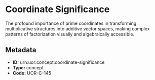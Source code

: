 # Coordinate Significance

The profound importance of prime coordinates in transforming multiplicative structures into additive vector spaces, making complex patterns of factorization visually and algebraically accessible.

## Metadata

- **ID:** urn:uor:concept:coordinate-significance
- **Type:** concept
- **Code:** UOR-C-145
